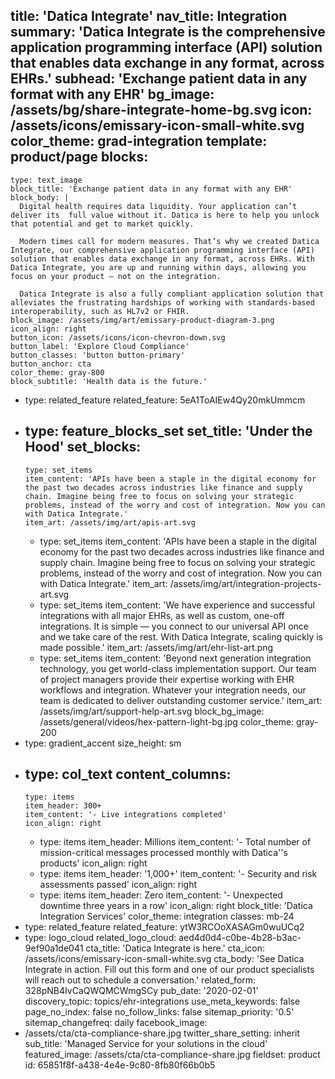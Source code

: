 title: 'Datica Integrate'
nav_title: Integration
summary: 'Datica Integrate is the comprehensive application programming interface (API) solution that enables data exchange in any format, across EHRs.'
subhead: 'Exchange patient data in any format with any EHR'
bg_image: /assets/bg/share-integrate-home-bg.svg
icon: /assets/icons/emissary-icon-small-white.svg
color_theme: grad-integration
template: product/page
blocks:
  -
    type: text_image
    block_title: 'Exchange patient data in any format with any EHR'
    block_body: |
      Digital health requires data liquidity. Your application can’t deliver its  full value without it. Datica is here to help you unlock that potential and get to market quickly.
      
      Modern times call for modern measures. That’s why we created Datica Integrate, our comprehensive application programming interface (API) solution that enables data exchange in any format, across EHRs. With Datica Integrate, you are up and running within days, allowing you focus on your product – not on the integration. 
      
      Datica Integrate is also a fully compliant application solution that alleviates the frustrating hardships of working with standards-based interoperability, such as HL7v2 or FHIR.
    block_image: /assets/img/art/emissary-product-diagram-3.png
    icon_align: right
    button_icon: /assets/icons/icon-chevron-down.svg
    button_label: 'Explore Cloud Compliance'
    button_classes: 'button button-primary'
    button_anchor: cta
    color_theme: gray-800
    block_subtitle: 'Health data is the future.'
  -
    type: related_feature
    related_feature: 5eA1ToAIEw4Qy20mkUmmcm
  -
    type: feature_blocks_set
    set_title: 'Under the Hood'
    set_blocks:
      -
        type: set_items
        item_content: 'APIs have been a staple in the digital economy for the past two decades across industries like finance and supply chain. Imagine being free to focus on solving your strategic problems, instead of the worry and cost of integration. Now you can with Datica Integrate.'
        item_art: /assets/img/art/apis-art.svg
      -
        type: set_items
        item_content: 'APIs have been a staple in the digital economy for the past two decades across industries like finance and supply chain. Imagine being free to focus on solving your strategic problems, instead of the worry and cost of integration. Now you can with Datica Integrate.'
        item_art: /assets/img/art/integration-projects-art.svg
      -
        type: set_items
        item_content: 'We have experience and successful integrations with all major EHRs, as well as custom, one-off integrations. It is simple — you connect to our universal API  once and we take care of the rest. With Datica Integrate, scaling quickly is made possible.'
        item_art: /assets/img/art/ehr-list-art.png
      -
        type: set_items
        item_content: 'Beyond next generation integration technology, you get world-class implementation support. Our team of project managers provide their expertise working with EHR workflows and integration. Whatever your integration needs, our team is dedicated to deliver outstanding customer service.'
        item_art: /assets/img/art/support-help-art.svg
    block_bg_image: /assets/general/videos/hex-pattern-light-bg.jpg
    color_theme: gray-200
  -
    type: gradient_accent
    size_height: sm
  -
    type: col_text
    content_columns:
      -
        type: items
        item_header: 300+
        item_content: '- Live integrations completed'
        icon_align: right
      -
        type: items
        item_header: Millions
        item_content: '- Total number of mission-critical messages processed monthly with Datica''s products'
        icon_align: right
      -
        type: items
        item_header: '1,000+'
        item_content: '- Security and risk assessments passed'
        icon_align: right
      -
        type: items
        item_header: Zero
        item_content: '- Unexpected downtime three years in a row'
        icon_align: right
    block_title: 'Datica Integration Services'
    color_theme: integration
    classes: mb-24
  -
    type: related_feature
    related_feature: ytW3RCOoXASAGm0wuUCq2
  -
    type: logo_cloud
    related_logo_cloud: aed4d0d4-c0be-4b28-b3ac-9ef90a1de041
cta_title: 'Datica Integrate is here.'
cta_icon: /assets/icons/emissary-icon-small-white.svg
cta_body: 'See Datica Integrate in action. Fill out this form and one of our product specialists will reach out to schedule a conversation.'
related_form: 328pNB4IvCaQWQMCWmgSCy
pub_date: '2020-02-01'
discovery_topic: topics/ehr-integrations
use_meta_keywords: false
page_no_index: false
no_follow_links: false
sitemap_priority: '0.5'
sitemap_changefreq: daily
facebook_image:
  - /assets/cta/cta-compliance-share.jpg
twitter_share_setting: inherit
sub_title: 'Managed Service for your solutions in the cloud'
featured_image: /assets/cta/cta-compliance-share.jpg
fieldset: product
id: 65851f8f-a438-4e4e-9c80-8fb80f66b0b5
